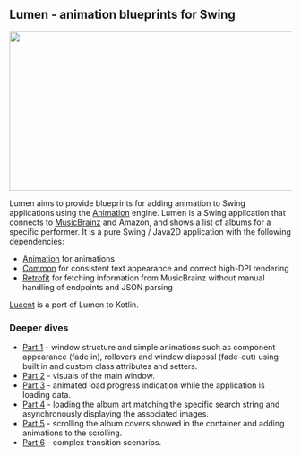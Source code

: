 ## Lumen - animation blueprints for Swing

<img src="https://raw.githubusercontent.com/kirill-grouchnikov/radiance/sunshine/docs/images/lumen/lumen-main.png" width="594" height="284" border=0>

Lumen aims to provide blueprints for adding animation to Swing applications using the [Animation](../animation/animation.md) engine. Lumen is a Swing application that connects to [MusicBrainz](https://musicbrainz.org/doc/Development/XML_Web_Service/Version_2) and Amazon, and shows a list of albums for a specific performer. It is a pure Swing / Java2D application with the following dependencies:

* [Animation](../animation/animation.md) for animations
* [Common](../common/common.md) for consistent text appearance and correct high-DPI rendering
* [Retrofit](https://github.com/square/retrofit) for fetching information from MusicBrainz without manual handling of endpoints and JSON parsing

[Lucent](https://github.com/kirill-grouchnikov/radiance/tree/sunshine/demos/lucent) is a port of Lumen to Kotlin.

### Deeper dives

* [Part 1](part1-simple.md) - window structure and simple animations such as component appearance (fade in), rollovers and window disposal (fade-out) using built in and custom class attributes and setters.
* [Part 2](part2-visuals.md) - visuals of the main window.
* [Part 3](part3-progress.md) - animated load progress indication while the application is loading data.
* [Part 4](part4-albumart.md) - loading the album art matching the specific search string and asynchronously displaying the associated images.
* [Part 5](part5-layout.md) - scrolling the album covers showed in the container and adding animations to the scrolling.
* [Part 6](part6-scenario.md) - complex transition scenarios.
